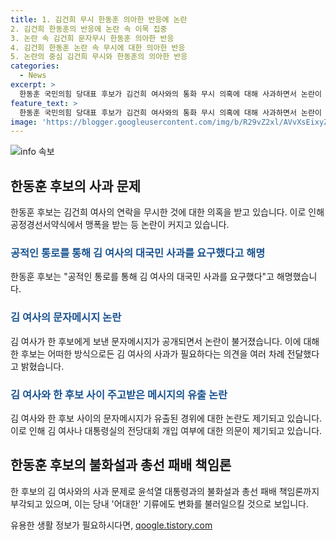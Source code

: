 ```yaml
---
title: 1. 김건희 무시 한동훈 의아한 반응에 논란
2. 김건희 한동훈의 반응에 논란 속 이목 집중
3. 논란 속 김건희 문자무시 한동훈 의아한 반응
4. 김건희 한동훈 논란 속 무시에 대한 의아한 반응
5. 논란의 중심 김건희 무시와 한동훈의 의아한 반응
categories:
  - News
excerpt: >
  한동훈 국민의힘 당대표 후보가 김건희 여사와의 통화 무시 의혹에 대해 사과하면서 논란이 일고 있음. 여권 관계자는 통화와 문자 메시지를 거부한 사실을 공개하며 논란을 확산. 또한 이에 따라 윤석열 대통령과의 불화설과 총선 패배 책임론까지 부각되고 있음. 한 후보는 사과 의견을 전달한 측면을 강조하지만, 이에 대한 의문과 여당과의 관련성에 대한 논란이 이어지고 있음.
feature_text: >
  한동훈 국민의힘 당대표 후보가 김건희 여사와의 통화 무시 의혹에 대해 사과하면서 논란이 일고 있음. 여권 관계자는 통화와 문자 메시지를 거부한 사실을 공개하며 논란을 확산. 또한 이에 따라 윤석열 대통령과의 불화설과 총선 패배 책임론까지 부각되고 있음. 한 후보는 사과 의견을 전달한 측면을 강조하지만, 이에 대한 의문과 여당과의 관련성에 대한 논란이 이어지고 있음.
image: 'https://blogger.googleusercontent.com/img/b/R29vZ2xl/AVvXsEixyZcFfHzMRdzZMjFBmAUKJYCLCGyLL1o632UiGVXcaFdKo_bkvkuCioo0uUKlGfBVcT3P84aROyZIXSBEx3Aw5nCQ3pTgDom1WDC4m8eifvWiAmWEEVb4x6G_l8C0QH225ldMjyaFvpxGEBGNO37VmDTDMHGhJPq73UglMfDca1-0aw/s1600/blogspot.png'
---
```


<p><img src="https://blogger.googleusercontent.com/img/b/R29vZ2xl/AVvXsEixyZcFfHzMRdzZMjFBmAUKJYCLCGyLL1o632UiGVXcaFdKo_bkvkuCioo0uUKlGfBVcT3P84aROyZIXSBEx3Aw5nCQ3pTgDom1WDC4m8eifvWiAmWEEVb4x6G_l8C0QH225ldMjyaFvpxGEBGNO37VmDTDMHGhJPq73UglMfDca1-0aw/s1600/blogspot.png" alt="info 속보" /></p>

<h2 data-ke-size="size26">한동훈 후보의 사과 문제</h2>

<p data-ke-size="size16">한동훈 후보는 김건희 여사의 연락을 무시한 것에 대한 의혹을 받고 있습니다. 이로 인해 공정경선서약식에서 맹폭을 받는 등 논란이 커지고 있습니다.</p>

<h3><b><span style="color: #1a5490;">공적인 통로를 통해 김 여사의 대국민 사과를 요구했다고 해명</span></b></h3>

<p data-ke-size="size16">한동훈 후보는 "공적인 통로를 통해 김 여사의 대국민 사과를 요구했다"고 해명했습니다.</p>

<h3><b><span style="color: #1a5490;">김 여사의 문자메시지 논란</span></b></h3>

<p data-ke-size="size16">김 여사가 한 후보에게 보낸 문자메시지가 공개되면서 논란이 불거졌습니다. 이에 대해 한 후보는 어떠한 방식으로든 김 여사의 사과가 필요하다는 의견을 여러 차례 전달했다고 밝혔습니다.</p>

<h3><b><span style="color: #1a5490;">김 여사와 한 후보 사이 주고받은 메시지의 유출 논란</span></b></h3>

<p data-ke-size="size16">김 여사와 한 후보 사이의 문자메시지가 유출된 경위에 대한 논란도 제기되고 있습니다. 이로 인해 김 여사나 대통령실의 전당대회 개입 여부에 대한 의문이 제기되고 있습니다.</p>

<h2 data-ke-size="size26">한동훈 후보의 불화설과 총선 패배 책임론</h2>

<p data-ke-size="size16">한 후보의 김 여사와의 사과 문제로 윤석열 대통령과의 불화설과 총선 패배 책임론까지 부각되고 있으며, 이는 당내 '어대한' 기류에도 변화를 불러일으킬 것으로 보입니다.</p>
유용한 생활 정보가 필요하시다면, <a href="https://qoogle.tistory.com" rel="dofollow">qoogle.tistory.com</a>


